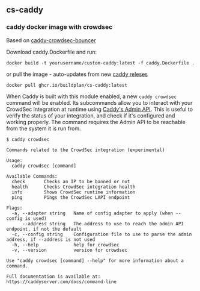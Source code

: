 ## cs-caddy
### caddy docker image with crowdsec
Based on [caddy-crowdsec-bouncer](https://github.com/hslatman/caddy-crowdsec-bouncer)

Download caddy.Dockerfile and run:

`docker build -t yourusername/custom-caddy:latest -f caddy.Dockerfile .`

or pull the image - auto-updates from new [caddy releses](https://github.com/caddyserver/caddy/releases)

`docker pull ghcr.io/buildplan/cs-caddy:latest`

When Caddy is built with this module enabled, a new `caddy crowdsec` command will be enabled. Its subcommands allow you to interact with your CrowdSec integration at runtime using [Caddy's Admin API](https://caddyserver.com/docs/api). This is useful to verify the status of your integration, and check if it's configured and working properly. The command requires the Admin API to be reachable from the system it is run from.

```
$ caddy crowdsec

Commands related to the CrowdSec integration (experimental)

Usage:
  caddy crowdsec [command]

Available Commands:
  check       Checks an IP to be banned or not
  health      Checks CrowdSec integration health
  info        Shows CrowdSec runtime information
  ping        Pings the CrowdSec LAPI endpoint

Flags:
  -a, --adapter string   Name of config adapter to apply (when --config is used)
      --address string   The address to use to reach the admin API endpoint, if not the default
  -c, --config string    Configuration file to use to parse the admin address, if --address is not used
  -h, --help             help for crowdsec
  -v, --version          version for crowdsec

Use "caddy crowdsec [command] --help" for more information about a command.

Full documentation is available at:
https://caddyserver.com/docs/command-line
```
